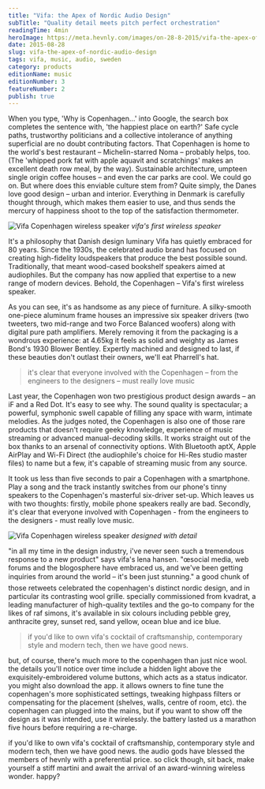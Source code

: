 ```yaml
---
title: "Vifa: the Apex of Nordic Audio Design"
subTitle: "Quality detail meets pitch perfect orchestration"
readingTime: 4min
heroImage: https://meta.hevnly.com/images/on-28-8-2015/vifa-the-apex-of-nordic-audio-design-vifa-hero.jpg
date: 2015-08-28
slug: vifa-the-apex-of-nordic-audio-design
tags: vifa, music, audio, sweden
category: products
editionName: music
editionNumber: 3
featureNumber: 2
publish: true
---
```


When you type, 'Why is Copenhagen...' into Google, the search box completes the sentence with, 'the happiest place on earth?' Safe cycle paths, trustworthy politicians and a collective intolerance of anything superficial are no doubt contributing factors. That Copenhagen is home to the world's best restaurant  – Michelin-starred Noma – probably helps, too. (The 'whipped pork fat with apple aquavit and scratchings' makes an excellent death row meal, by the way). Sustainable architecture, umpteen single origin coffee houses – and even the car parks are cool. We could go on. But where does this enviable culture stem from? Quite simply, the Danes love good design – urban and interior. Everything in Denmark is carefully thought through, which makes them easier to use, and thus sends the mercury of happiness shoot to the top of the satisfaction thermometer.

![Vifa Copenhagen wireless speaker](https://meta.hevnly.com/images/on-28-8-2015/vifa-the-apex-of-nordic-audio-design-vifa-copenhagen.jpg "Vifa Copenhagen wireless speaker")
*vifa's first wireless speaker*

It's a philosophy that Danish design luminary Vifa has quietly embraced for 80 years. Since the 1930s, the celebrated audio brand has focused on creating high-fidelity loudspeakers that produce the best possible sound. Traditionally, that meant wood-cased bookshelf speakers aimed at audiophiles. But the company has now applied that expertise to a new range of modern devices. Behold, the Copenhagen – Vifa's first wireless speaker.

As you can see, it's as handsome as any piece of furniture. A silky-smooth one-piece aluminum frame houses an impressive six speaker drivers (two tweeters, two mid-range and two Force Balanced woofers) along with digital pure path amplifiers. Merely removing it from the packaging is a wondrous experience: at 4.65kg it feels as solid and weighty as James Bond's 1930 Blower Bentley. Expertly machined and designed to last, if these beauties don't outlast their owners, we'll eat Pharrell's hat.

>it's clear that everyone involved with the Copenhagen – from the engineers to the designers – must really love music

Last year, the Copenhagen won two prestigious product design awards – an iF and a Red Dot. It's easy to see why. The sound quality is spectacular; a powerful, symphonic swell capable of filling any space with warm, intimate melodies. As the judges noted, the Copenhagen is also one of those rare products that doesn't require geeky knowledge, experience of music streaming or advanced manual-decoding skills. It works straight out of the box thanks to an arsenal of connectivity options. With Bluetooth aptX, Apple AirPlay and Wi-Fi Direct (the audiophile's choice for Hi-Res studio master files) to name but a few, it's capable of streaming music from any source.

It took us less than five seconds to pair a Copenhagen with a smartphone. Play a song and the track instantly switches from our phone's tinny speakers to the Copenhagen's masterful six-driver set-up. Which leaves us with two thoughts: firstly, mobile phone speakers really are bad. Secondly, it's clear that everyone involved with Copenhagen - from the engineers to the designers - must really love music.

![Vifa Copenhagen wireless speaker](https://meta.hevnly.com/images/on-28-8-2015/vifa-the-apex-of-nordic-audio-design-vifa-copenhagen-stairs.jpg "Vifa Copenhagen wireless speaker")
*designed with detail*


"in all my time in the design industry, i've never seen such a tremendous response to a new product" says vifa's lena hansen. "œsocial media, web forums and the blogosphere have embraced us, and we've been getting inquiries from around the world – it's been just stunning." a good chunk of those retweets celebrated the copenhagen's distinct nordic design, and in particular its contrasting wool grille. specially commissioned from kvadrat, a leading manufacturer of high-quality textiles and the go-to company for the likes of raf simons, it's available in six colours including pebble grey, anthracite grey, sunset red, sand yellow, ocean blue and ice blue.

> if you'd like to own vifa's cocktail of craftsmanship, contemporary style and modern tech, then we have good news.

but, of course, there's much more to the copenhagen than just nice wool. the details you'll notice over time include a hidden light above the exquisitely-embroidered volume buttons, which acts as a status indicator. you might also download the app. it allows owners to fine tune the copenhagen's more sophisticated settings, tweaking highpass filters or compensating for the placement (shelves, walls, centre of room, etc). the copenhagen can plugged into the mains, but if you want to show off the design as it was intended, use it wirelessly. the battery lasted us a marathon five hours before requiring a re-charge.

if you'd like to own vifa's cocktail of craftsmanship, contemporary style and modern tech, then we have good news. the audio gods have blessed the members of hevnly with a preferential price. so click though, sit back, make yourself a stiff martini and await the arrival of an award-winning wireless wonder. happy?
